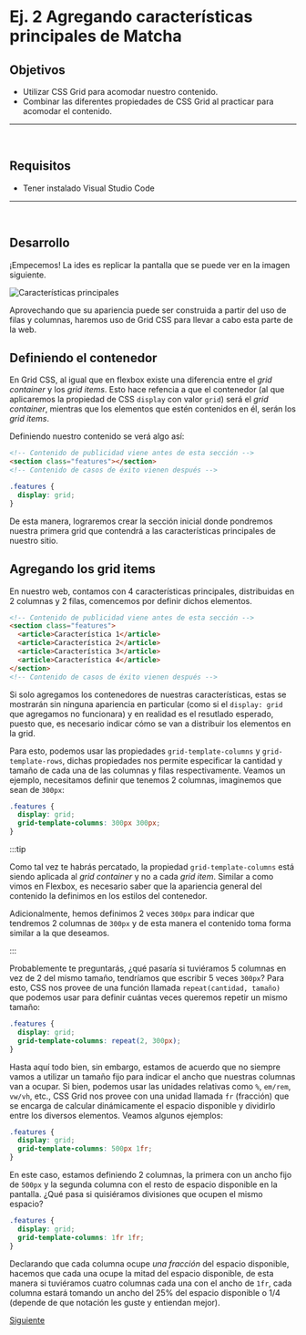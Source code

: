 # Ej. 2  Agregando características principales de Matcha

## Objetivos
- Utilizar CSS Grid para acomodar  nuestro contenido.
- Combinar las diferentes propiedades de CSS Grid al practicar para acomodar el contenido.

---
<br/>

## Requisitos

- Tener instalado Visual Studio Code

---
<br/>

## Desarrollo

¡Empecemos! La ides es replicar la pantalla que se puede ver en la imagen siguiente.

![Características principales](../assets/features.png)

Aprovechando que su apariencia puede ser construida a partir del uso de filas y
columnas, haremos uso de Grid CSS para llevar a cabo esta parte de la web.

## Definiendo el contenedor

En Grid CSS, al igual que en flexbox existe una diferencia entre el _grid container_
y los _grid items_. Esto hace refencia a que el contenedor (al que aplicaremos
la propiedad de CSS `display` con valor `grid`) será el _grid container_,
mientras que los elementos que estén contenidos en él, serán los _grid items_.

Definiendo nuestro contenido se verá algo así:

```html
<!-- Contenido de publicidad viene antes de esta sección -->
<section class="features"></section>
<!-- Contenido de casos de éxito vienen después -->
```

```css
.features {
  display: grid;
}
```

De esta manera, lograremos crear la sección inicial donde pondremos nuestra
primera grid que contendrá a las características principales de nuestro sitio.

## Agregando los grid items

En nuestro web, contamos con 4 características principales, distribuidas en 2
columnas y 2 filas, comencemos por definir dichos elementos.

```html
<!-- Contenido de publicidad viene antes de esta sección -->
<section class="features">
  <article>Característica 1</article>
  <article>Característica 2</article>
  <article>Característica 3</article>
  <article>Característica 4</article>
</section>
<!-- Contenido de casos de éxito vienen después -->
```

Si solo agregamos los contenedores de nuestras características, estas se
mostrarán sin ninguna apariencia en particular (como si el `display: grid` que
agregamos no funcionara) y en realidad es el resutlado esperado, puesto que,
es necesario indicar cómo se van a distribuir los elementos en la grid.

Para esto, podemos usar las propiedades `grid-template-columns` y `grid-template-rows`,
dichas propiedades nos permite especificar la cantidad y tamaño de cada una de
las columnas y filas respectivamente. Veamos un ejemplo, necesitamos definir que
tenemos 2 columnas, imaginemos que sean de `300px`:

```css
.features {
  display: grid;
  grid-template-columns: 300px 300px;
}
```

:::tip

Como tal vez te habrás percatado, la propiedad `grid-template-columns` está
siendo aplicada al _grid container_ y no a cada _grid item_. Similar a como
vimos en Flexbox, es necesario saber que la apariencia general del contenido la
definimos en los estilos del contenedor.

Adicionalmente, hemos definimos 2 veces `300px` para indicar que tendremos 2
columnas de `300px` y de esta manera el contenido toma forma similar a la que
deseamos.

:::

Probablemente te preguntarás, ¿qué pasaría si tuviéramos 5 columnas en vez de 2
del mismo tamaño, tendríamos que escribir 5 veces `300px`? Para esto, CSS nos
provee de una función llamada `repeat(cantidad, tamaño)` que podemos usar para
definir cuántas veces queremos repetir un mismo tamaño:

```css
.features {
  display: grid;
  grid-template-columns: repeat(2, 300px);
}
```

Hasta aquí todo bien, sin embargo, estamos de acuerdo que no siempre vamos a
utilizar un tamaño fijo para indicar el ancho que nuestras columnas van a ocupar.
Si bien, podemos usar las unidades relativas como `%`, `em/rem`, `vw/vh`, etc.,
CSS Grid nos provee con una unidad llamada `fr` (fracción) que se encarga de
calcular dinámicamente el espacio disponible y dividirlo entre los diversos
elementos. Veamos algunos ejemplos:

```css
.features {
  display: grid;
  grid-template-columns: 500px 1fr;
}
```

En este caso, estamos definiendo 2 columnas, la primera con un ancho fijo de
`500px` y la segunda columna con el resto de espacio disponible en la pantalla.
¿Qué pasa si quisiéramos divisiones que ocupen el mismo espacio?

```css
.features {
  display: grid;
  grid-template-columns: 1fr 1fr;
}
```

Declarando que cada columna ocupe _una fracción_ del espacio disponible, hacemos
que cada una ocupe la mitad del espacio disponible, de esta manera si tuviéramos
cuatro columnas cada una con el ancho de `1fr`, cada columna estará tomando un
ancho del 25% del espacio disponible o 1/4 (depende de que notación les guste y
entiendan mejor).

[Siguiente](../reto-01/README.md)